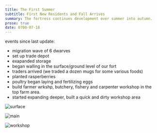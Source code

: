 ```yaml
---
title: The First Summer
subtitle: First New Residents and Fall Arrives
summary: The fortress continues development over summer into autumn.
prose: true
date: 0700-07-18
---
```


events since last update:

- migration wave of 6 dwarves
- set up trade depot
- exapanded storage
- began walling in the surface/ground level of our fort
- traders arrived (we traded a dozen mugs for some various foods)
- planted rasperberries
- poultry began laying and fertilizing eggs
- build farmer wrkshp, butchery, fishery and carpenter workshop in the top farm area.
- started expanding deeper, built a quick and dirty workshop area

![surface](/img/700-07-18_surface-level.png)

![main](/img/700-07-18_main-level.png)

![workshop](/img/700-07-18_workshop-level.png)